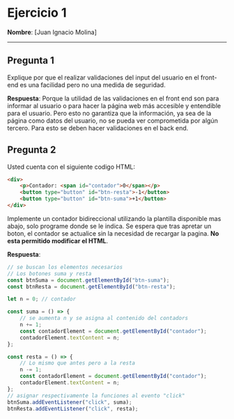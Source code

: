 # Ejercicio 1

**Nombre**: [Juan Ignacio Molina]

---

## Pregunta 1
Explique por que el realizar validaciones del input del usuario en el front-end es una facilidad pero no una medida de seguridad. 

**Respuesta**: Porque la utilidad de las validaciones en el front end son para informar al usuario o para hacer la página web más accesible y entendible para el usuario. Pero esto no garantiza que la información, ya sea de la página como datos del usuario, no se pueda ver comprometida por algún tercero. Para esto se deben hacer validaciones en el back end. 

## Pregunta 2
Usted cuenta con el siguiente codigo HTML:
```html
<div>
    <p>Contador: <span id="contador">0</span></p>
    <button type="button" id="btn-resta">-1</button>
    <button type="button" id="btn-suma">+1</button>
</div>
```
Implemente un contador bidireccional utilizando la plantilla disponible mas abajo, solo programe donde se le indica. Se espera que tras apretar un boton, el contador se actualice sin la necesidad de recargar la pagina. **No esta permitido modificar el HTML**.

**Respuesta**:
```js
// se buscan los elementos necesarios
// Los botones suma y resta
const btnSuma = document.getElementById("btn-suma");
const btnResta = document.getElementById("btn-resta");

let n = 0; // contador

const suma = () => {
    // se aumenta n y se asigna al contenido del contadors
    n += 1;
    const contadorElement = document.getElementById("contador");
    contadorElement.textContent = n;
};

const resta = () => {
    // Lo mismo que antes pero a la resta
    n -= 1;
    const contadorElement = document.getElementById("contador");
    contadorElement.textContent = n;
};
// asignar respectivamente la funciones al evento "click"
btnSuma.addEventListener("click", suma);
btnResta.addEventListener("click", resta);
```
